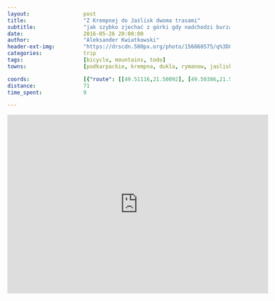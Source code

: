 ```yaml
---
layout:                 post
title:                  "Z Krempnej do Jaślisk dwoma trasami"
subtitle:               "jak szybko zjechać z górki gdy nadchodzi burza"
date:                   2016-05-26 20:00:00
author:                 "Aleksander Kwiatkowski"
header-ext-img:         "https://drscdn.500px.org/photo/156860575/q%3D80_m%3D2000/72f2f8eeb84d1d1f747f383f03bc6e05"
categories:             trip
tags:                   [bicycle, mountains, todo]
towns:                  [podkarpackie, krempna, dukla, rymanow, jasliska]

coords:                 [{"route": [[49.51116,21.50092], [49.50386,21.53602], [49.49466,21.56615], [49.48100,21.57387], [49.47191,21.59190], [49.47041,21.61198], [49.46260,21.63147], [49.47063,21.64425], [49.46293,21.66717], [49.46126,21.69472], [49.46784,21.69738], [49.47275,21.70803], [49.50118,21.70004], [49.50598,21.71309], [49.50670,21.73755], [49.49856,21.76356], [49.50141,21.77798], [49.48351,21.80596], [49.47682,21.80768], [49.45060,21.78819], [49.44619,21.79875], [49.44017,21.80218], [49.44619,21.79858], [49.45462,21.78261], [49.46137,21.75163], [49.46221,21.73506], [49.47582,21.70846], [49.47057,21.70459], [49.46756,21.69661], [49.47671,21.67335], [49.49310,21.64837], [49.51122,21.62923], [49.50063,21.62022], [49.49946,21.58383], [49.49466,21.56598]], "type": "bicycle"}]
distance:               71
time_spent:             9

---
```


<iframe height='405' width='590' frameborder='0' allowtransparency='true' scrolling='no' src='https://www.strava.com/activities/592043342/embed/be4c960a5b8df6e2dbe76acee152516164af937c'></iframe>
